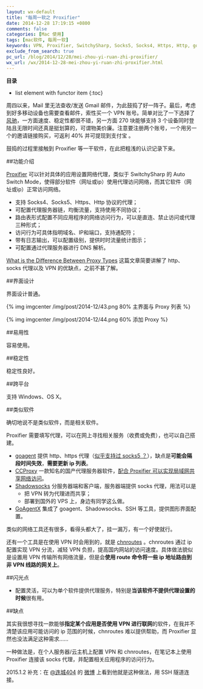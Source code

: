 ```yaml
---
layout: wx-default
title: "每周一软之 Proxifier"
date: 2014-12-28 17:19:15 +0800
comments: false
categories: [Mac 使用]
tags: [mac软件, 每周一软]
keywords: VPN, Proxifier, SwitchySharp, Socks5, Socks4, Https, Http, goagent, CCProxy, Shadowsocks, GoAgentX, chnroutes
exclude_from_search: true
pc_url: /blog/2014/12/28/mei-zhou-yi-ruan-zhi-proxifier/
wx_url: /wx/2014-12-28-mei-zhou-yi-ruan-zhi-proxifier.html
---
```


__目录__

* list element with functor item
{:toc}

<!-- excerpt start -->

周四以来，Mail 里无法查收/发送 Gmail 邮件，为此鼓捣了好一阵子。最后，考虑到好多移动设备也需要查看邮件，索性买一个 VPN 账号。简单对比了一下选择了 [风驰](https://www.fengchinet.com/)，一方面速度、稳定性都很不错，另一方面 270 块能够支持 3 个设备同时登陆且无限时间还真是挺划算的，可谓物美价廉。注意要注册两个账号，一个用另一个的邀请链接购买，可返利 40% 并可提现到支付宝 。

鼓捣的过程里接触到 Proxifier 等一干软件，在此把粗浅的认识记录下来。

##功能介绍

[Proxifier](http://www.proxifier.com/documentation/v3/) 可以针对具体的应用设置网络代理，类似于 SwitchySharp 的 Auto Switch Mode，使得部分软件（网址或ip）使用代理访问网络，而其它软件（网址或ip）正常访问网络。

- 支持 Socks4、Socks5、Https、Http 协议的代理；
- 可配置代理服务器链，均衡流量，支持使用不同协议；
- 路由表形式配置不同应用程序的网络访问行为，可以是直连、禁止访问或代理三种形式；
- 访问行为可具体指明域名、IP和端口，支持通配符；
- 带有日志输出，可以配置级别，提供时时流量统计图示；
- 可配置通过代理服务器进行 DNS 解析。

[What is the Difference Between Proxy Types](http://chris.olstrom.com/privacy/proxy-types/) 这篇文章简要讲解了 http、socks 代理以及 VPN 的优缺点，之前不甚了解。

<!-- excerpt end -->

##界面设计

界面设计普通。

{% img imgcenter /img/post/2014-12/43.png 80% 主界面与 Proxy 列表 %}

{% img imgcenter /img/post/2014-12/44.png 60% 添加 Proxy %}

##易用性

容易使用。

##稳定性

稳定性良好。

##跨平台

支持 Windows、OS X。

##类似软件

确切地说不是类似软件，而是相关软件。

Proxifier 需要填写代理，可以在网上寻找相关服务（收费或免费），也可以自己搭建。

- [goagent](https://github.com/goagent/goagent) 提供 http、https 代理（[似乎支持过 socks5 ？](https://code.google.com/p/goagent/issues/detail?id=5988)），缺点是**可能会隔段时间失效**，**需要更新 ip 列表**。 
- [CCProxy](http://www.ccproxy.com/) 一款知名的国产代理服务器软件，[配合 Proxifier 可以实现局域网共享网络访问](http://www.ccproxy.com/proxifier-tou-ming-dai-li.htm)。
- [Shadowsocks](https://github.com/shadowsocks/shadowsocks) 分服务器端和客户端，服务器端提供 socks 代理，用法可以是
	- 把 VPN 转为代理进而共享；
	- 部署到国外的 VPS 上，身边有同学这么做。
- [GoAgentX](https://github.com/ohdarling/GoAgentX) 集成了 goagent、Shadowsocks、SSH 等工具，提供图形界面配置。

类似的网络工具还有很多，看得头都大了，挂一漏万，有一个好使就行。

还有一个工具是在使用 VPN 时会用到的，就是 [chnroutes](https://github.com/jimmyxu/chnroutes) 。chnroutes 通过 ip 配置实现 VPN 分流，减轻 VPN 负担，提高国内网站的访问速度。具体做法貌似是设置用 VPN 传输所有网络流量，但是会**使用 route 命令将一些 ip 地址路由到非 VPN  线路的网关上**。

##闪光点

- 配置灵活，可以为单个软件提供代理服务，特别是**当该软件不提供代理设置的时候**很有用。

##缺点

其实我很想寻找一款能够**指定某个应用是否使用 VPN 进行联网**的软件，在我并不清楚该应用可能访问的 ip 范围的时候，chnroutes 难以提供帮助，而 Proxifier 显然也没法满足这种需求……

一种做法是，在个人服务器/云主机上配置 VPN 和 chnroutes，在笔记本上使用 Proxifier 连接该 socks 代理，并配置相关应用程序的访问行为。

2015.1.2 补充：在 [@连城404](http://www.weibo.com/1883627565) 的 [微博](http://www.weibo.com/1883627565/BDFuZ9dX0) 上看到他就是这种做法，用 SSH 隧道连接。